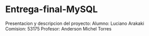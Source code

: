# Entrega-final-MySQL
Presentacion y descripcion del proyecto: 
Alumno: Luciano Arakaki
Comision: 53175
Profesor: Anderson Michel Torres
